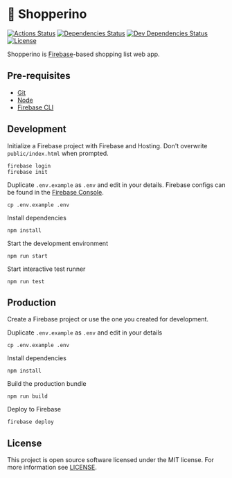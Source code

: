 # 🛒 Shopperino

[![Actions Status][actions-status-badge]][actions-status]
[![Dependencies Status][dependencies-status-badge]][dependencies-status]
[![Dev Dependencies Status][devdependencies-status-badge]][devdependencies-status]
[![License][license-badge]](license)

Shopperino is [Firebase][firebase]-based shopping list web app.

## Pre-requisites

- [Git][git]
- [Node][node]
- [Firebase CLI][firebase-cli]

## Development

Initialize a Firebase project with Firebase and Hosting. Don't overwrite `public/index.html` when prompted.

    firebase login
    firebase init

Duplicate `.env.example` as `.env` and edit in your details. Firebase configs can be found in the [Firebase Console][firebase-console].

    cp .env.example .env

Install dependencies

    npm install

Start the development environment

    npm run start

Start interactive test runner

    npm run test

## Production

Create a Firebase project or use the one you created for development.

Duplicate `.env.example` as `.env` and edit in your details

    cp .env.example .env

Install dependencies

    npm install

Build the production bundle

    npm run build

Deploy to Firebase

    firebase deploy

## License

This project is open source software licensed under the MIT license. For more information see [LICENSE][license].

[actions-status]: https://github.com/jtiala/shopperino/actions
[actions-status-badge]: https://github.com/jtiala/shopperino/workflows/CI/CD/badge.svg
[dependencies-status]: https://david-dm.org/jtiala/shopperino
[dependencies-status-badge]: https://img.shields.io/david/jtiala/shopperino.svg
[devdependencies-status]: https://david-dm.org/jtiala/shopperino?type=dev
[devdependencies-status-badge]: https://img.shields.io/david/dev/jtiala/shopperino.svg
[license]: https://github.com/jtiala/shopperino/blob/master/LICENSE
[license-badge]: https://img.shields.io/badge/license-MIT-blue.svg
[git]: https://git-scm.com/
[node]: https://nodejs.org/
[firebase-cli]: https://firebase.google.com/docs/cli
[firebase]: https://firebase.google.com/
[firebase-console]: https://console.firebase.google.com/
